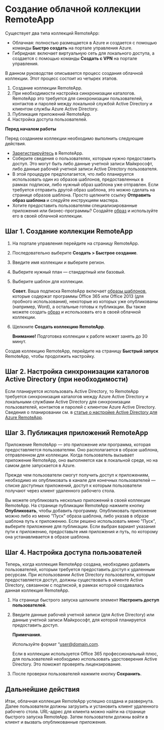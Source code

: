<properties 
	pageTitle="Создание облачной коллекции RemoteApp" 
	description="Узнайте, как создавать развертывания RemoteApp, предназначенные для сохранения данных в облачной среде Azure." 
	services="remoteapp" 
	documentationCenter="" 
	authors="lizap" 
	manager="mbaldwin" 
	editor=""/>

<tags 
	ms.service="remoteapp" 
	ms.workload="compute" 
	ms.tgt_pltfrm="na" 
	ms.devlang="na" 
	ms.topic="article" 
	ms.date="04/08/2015" 
	ms.author="elizapo"/>

# Создание облачной коллекции RemoteApp

Существует два типа коллекций RemoteApp:

- Облачная: полностью размещается в Azure и создается с помощью команды **Быстро создать** на портале управления Azure.  
- Гибридная: включает виртуальную сеть для локального доступа, а создается с помощью команды **Создать с VPN** на портале управления.

В данном руководстве описывается процесс создания облачной коллекции. Этот процесс состоит из четырех этапов.

1.	Создание коллекции RemoteApp.
2.	При необходимости настройка синхронизации каталогов. RemoteApp это требуется для синхронизации пользователей, контактов и паролей между локальной службой Active Directory и клиентом службы Azure Active Directory.
5.	Публикация приложений RemoteApp.
6.	Настройка доступа пользователей.

**Перед началом работы**

Перед созданием коллекции необходимо выполнить следующие действия.

- [Зарегистрируйтесь](http://azure.microsoft.com/services/remoteapp/) в RemoteApp. 
- Соберите сведения о пользователях, которым нужно предоставить доступ. Это могут быть либо данные учетной записи Майкрософт, либо данные рабочей учетной записи Active Directory пользователя.
- В этой процедуре предполагается, что либо планируется использовать один из образов шаблонов, предоставленных в рамках подписки, либо нужный образ шаблона уже отправлен. Если требуется отправить другой образ шаблона, это можно сделать на странице образов шаблона. Просто щелкните ссылку **Отправить образ шаблона** и следуйте инструкциям мастера. 
- Хотите предоставить пользователям специализированные приложения или бизнес-программы? Создайте [образ](remoteapp-imageoptions.md) и используйте его в своей облачной коллекции.

## Шаг 1. Создание коллекции RemoteApp ##



1. На портале управления перейдите на страницу RemoteApp.
2. Последовательно выберите **Создать > Быстрое создание**.
3. Введите имя коллекции и выберите регион.
4. Выберите нужный план — стандартный или базовый.
5. Выберите шаблон для коллекции. 

	**Совет.** Ваша подписка RemoteApp включает [образы шаблонов](remoteapp-images.md), которые содержат программы Office 365 или Office 2013 (для пробного использования), некоторые из которых уже опубликованы (например, Word), а остальные готовы к публикации. Вы также можете создать [образ](remoteapp-imageoptions.md) и использовать его в своей облачной коллекции.


1. Щелкните **Создать коллекцию RemoteApp**.
	
	**Внимание!** Подготовка коллекции к работе может занять до 30 минут.

Создав коллекцию RemoteApp, перейдите на страницу **Быстрый запуск** RemoteApp, чтобы продолжить настройку.


## Шаг 2. Настройка синхронизации каталогов Active Directory (при необходимости) ##

Если планируется использовать Active Directory, то RemoteApp требуется синхронизация каталогов между Azure Active Directory и локальными службами Active Directory для синхронизации пользователей, контактов и паролей с клиентом Azure Active Directory. Сведения о планировании см. в [статье о настройке Active Directory для Azure RemoteApp](remoteapp-ad.md).

## Шаг 3. Публикация приложений RemoteApp ##

Приложение RemoteApp — это приложение или программа, которая предоставляется пользователям. Оно располагается в образе шаблона, отправленном для коллекции. Когда пользователь вызывает приложение RemoteApp, оно выполняется как в локальной среде, но на самом деле запускается в Azure.

Прежде чем пользователи смогут получить доступ к приложениям, необходимо их опубликовать в канале для конечных пользователей — списке доступных приложений, доступ к которым пользователи получают через клиент удаленного рабочего стола.
 
Вы можете опубликовать несколько приложений в своей коллекции RemoteApp. На странице публикации RemoteApp нажмите кнопку **Опубликовать**, чтобы добавить программу. Опубликовать приложение можно либо из меню "Пуск" образа шаблона, либо указав в образе шаблона путь к приложению. Если решено использовать меню "Пуск", выберите приложение для публикации. Если выбран вариант указания пути к приложению, предоставьте имя приложения и путь, по которому она устанавливается в образе шаблона.

## Шаг 4. Настройка доступа пользователей ##

Теперь, когда коллекция RemoteApp создана, необходимо добавить пользователей, которым требуется предоставить доступ к удаленным ресурсам. При использовании Active Directory пользователи, которым предоставляется доступ, должны существовать в клиенте Active Directory, связанном с подпиской, в рамках которой создавалась данная коллекция RemoteApp.

1.	На странице быстрого запуска щелкните элемент **Настроить доступ пользователей**. 
2.	Введите данные рабочей учетной записи (для Active Directory) или данные учетной записи Майкрософт, для которой планируется предоставить доступ.

	**Примечания.**

	Используйте формат “user@domain.com.

	Если в коллекции используется Office 365 профессиональный плюс, для пользователей необходимо использовать удостоверения Active Directory. Это поможет проверять лицензирование.

3.	После проверки пользователей нажмите кнопку **Сохранить**.


## Дальнейшие действия ##

Итак, облачная коллекция RemoteApp успешно создана и развернута. Далее пользователи должны загрузить и установить клиент удаленного рабочего стола. URL-адрес для клиента можно найти на странице быстрого запуска RemoteApp. Затем пользователи должны войти в клиент и вызвать опубликованные приложения.


<!--HONumber=54-->